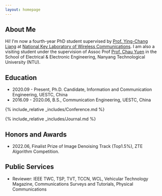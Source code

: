 ```yaml
---
layout: homepage
---
```


## About Me

Hi! I'm now a fourth-year PhD student supervised by <a href="https://scholar.google.com/citations?user=HybIiJ8AAAAJ&hl">Prof. Ying-Chang Liang</a> at <a href="https://www.ncl.uestc.edu.cn/">National Key Laboratory of Wireless Communications</a>. I am also a visiting student under the supervision of Assoc Prof <a href="https://scholar.google.com/citations?user=7VLbLUMAAAAJ&hl=en&oi=ao">Prof. Chau Yuen</a> in the School of Electrical & Electronic Engineering, Nanyang Technological University (NTU).

## Education
- 2020.09 - Present, Ph.D. Candidate, Information and Communication Engineering, UESTC, China
- 2016.09 - 2020.06, B.S., Communication Engineering, UESTC, China 

{% include_relative _includes/Conference.md %}

{% include_relative _includes/Journal.md %}

## Honors and Awards
- 2022.06, Finalist Prize of Image Denoising Track (Top1.5%), ZTE Algorithm Competition.

## Public Services
- Reviewer: IEEE TWC, TSP, TVT, TCCN, WCL, Vehicular Technology Magazine, Communications Surveys and Tutorials, Physical Communications
<script type='text/javascript' id='clustrmaps' src='//cdn.clustrmaps.com/map_v2.js?cl=54939b&w=a&t=n&d=NUFe17zu5lCVWsCwdktrQVRBcpdoMOKUvt86qWEvAV4&co=ffffff&ct=808080&cmo=3acc3a&cmn=ff5353'></script>
